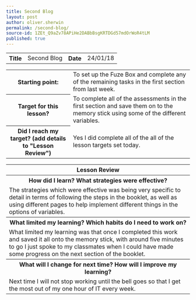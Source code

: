 ```yaml
---
title: Second Blog
layout: post
author: oliver.sherwin
permalink: /second-blog/
source-id: 1ZEt_Q9aZv78APiHe2DABbBsgKRTDGd57mdOrWoR4tLM
published: true
---
```

<table>
  <tr>
    <th>Title</th>
    <td>Second Blog</td>
    <th>Date</th>
    <td>24/01/18</td>
  </tr>
</table>


<table>
  <tr>
    <th>Starting point:</th>
    <td>To set up the Fuze Box and complete any of the remaining tasks in the first section from last week.</td>
  </tr>
  <tr>
    <th>Target for this lesson?</th>
    <td>To complete all of the assessments in the first section and save them on to the memory stick using some of the different variables.</td>
  </tr>
  <tr>
    <th>Did I reach my target?
(add details to "Lesson Review")</th>
    <td>Yes I did complete all of the all of the lesson targets set today.</td>
  </tr>
</table>


<table>
  <tr>
    <th>Lesson Review</th>
  </tr>
  <tr>
    <th>How did I learn? What strategies were effective?</th>
  </tr>
  <tr>
    <td>The strategies which were effective was being very specific to detail in terms of following the steps in the booklet, as well as using different pages to help implement different things in the options of variables.</td>
  </tr>
  <tr>
    <th>What limited my learning? Which habits do I need to work on?</th>
  </tr>
  <tr>
    <td>What limited my learning was that once I completed this work and saved it all onto the memory stick, with around five minutes to go I just spoke to my classmates when I could have made some progress on the next section of the booklet.</td>
  </tr>
  <tr>
    <th>What will I change for next time? How will I improve my learning?</th>
  </tr>
  <tr>
    <td>Next time I will not stop working until the bell goes so that I get the most out of my one hour of IT every week.</td>
  </tr>
</table>


